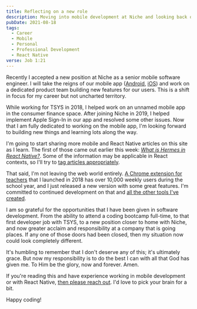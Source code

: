 ```yaml
---
title: Reflecting on a new role
description: Moving into mobile development at Niche and looking back on how I got here
pubDate: 2021-08-18
tags:
  - Career
  - Mobile
  - Personal
  - Professional Development
  - React Native
verse: Job 1:21
---
```


Recently I accepted a new position at Niche as a senior mobile software engineer. I will take the reigns of our mobile app ([Android](https://play.google.com/store/apps/details?id=com.nicheinc.nichealpha), [iOS](https://apps.apple.com/us/app/niche-colleges-k-12-places/id1356697847)) and work on a dedicated product team building new features for our users. This is a shift in focus for my career but not uncharted territory.

While working for TSYS in 2018, I helped work on an unnamed mobile app in the consumer finance space. After joining Niche in 2019, I helped implement Apple Sign-In in our app and resolved some other issues. Now that I am fully dedicated to working on the mobile app, I'm looking forward to building new things and learning lots along the way.

I'm going to start sharing more mobile and React Native articles on this site as I learn. The first of those came out earlier this week: [_What is Hermes in React Native?_](/articles/what-is-hermes-in-react-native). Some of the information may be applicable in React contexts, so I'll try to [tag articles appropriately](/tags/).

That said, I'm not leaving the web world entirely. [A Chrome extension for teachers](https://chrome.google.com/webstore/detail/popsicle-sticks-random-st/lnckbgaeagindapiodcmccfokcmnfecm) that I launched in 2018 has over 10,000 weekly users during the school year, and I just released a new version with some great features. I'm committed to continued development on that and [all the other tools I've created](/tools).

I am so grateful for the opportunities that I have been given in software development. From the ability to attend a coding bootcamp full-time, to that first developer job with TSYS, to a new position closer to home with Niche, and now greater acclaim and responsibility at a company that is going places. If any one of those doors had been closed, then my situation now could look completely different.

It's humbling to remember that I don't deserve any of this; it's ultimately grace. But now my responsibility is to do the best I can with all that God has given me. To Him be the glory, now and forever. Amen.

If you're reading this and have experience working in mobile development or with React Native, [then please reach out](#comment-link). I'd love to pick your brain for a bit.

Happy coding!
